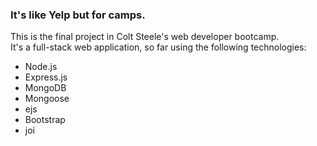 ### It's like Yelp but for camps.
This is the final project in Colt Steele's web developer bootcamp.  
It's a full-stack web application, so far using the following technologies:
  - Node.js
  - Express.js
  - MongoDB
  - Mongoose
  - ejs
  - Bootstrap
  - joi
